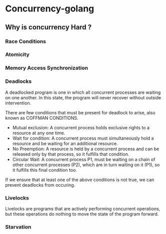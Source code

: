 # Concurrency-golang


## Why is concurrency Hard ? 

### Race Conditions


### Atomicity


### Memory Access Synchronization


### Deadlocks

A deadlocked program is one in which all concurrent processes are waiting on one another. In this state, the program will never recover without outside intervention.

There are few conditions that must be present for deadlock to arise, also known as COFFMAN CONDITIONS.

- Mutual exclusion: A concurrent process holds exclusive rights to a resource at any one time.
- Wait for condition: A concurrent process must simultaneously hold a resource and be waiting for an additional resource.
- No Preemption: A resource is held by a concurrent process and can be released only by that process, so it fulfills that condition.
- Circular Wait: A concurrent process P1, must be waiting on a chain of other concurrent processes (P2), which are in turn waiting on it (P1), so it fulfills this final condition too.

If we ensure that at least one of the above conditions is not true, we can prevent deadlocks from occuring.


### Livelocks

Livelocks are programs that are actively performing concurrent operations, but these operations do nothing to move the state of the program forward.



### Starvation


